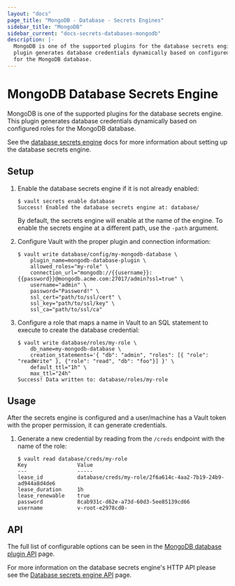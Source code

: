 ```yaml
---
layout: "docs"
page_title: "MongoDB - Database - Secrets Engines"
sidebar_title: "MongoDB"
sidebar_current: "docs-secrets-databases-mongodb"
description: |-
  MongoDB is one of the supported plugins for the database secrets engine. This
  plugin generates database credentials dynamically based on configured roles
  for the MongoDB database.
---
```


# MongoDB Database Secrets Engine

MongoDB is one of the supported plugins for the database secrets engine. This
plugin generates database credentials dynamically based on configured roles for
the MongoDB database.

See the [database secrets engine](/docs/secrets/databases/index.html) docs for
more information about setting up the database secrets engine.

## Setup

1. Enable the database secrets engine if it is not already enabled:

    ```text
    $ vault secrets enable database
    Success! Enabled the database secrets engine at: database/
    ```

    By default, the secrets engine will enable at the name of the engine. To
    enable the secrets engine at a different path, use the `-path` argument.

1. Configure Vault with the proper plugin and connection information:

    ```text
    $ vault write database/config/my-mongodb-database \
        plugin_name=mongodb-database-plugin \
        allowed_roles="my-role" \
        connection_url="mongodb://{{username}}:{{password}}@mongodb.acme.com:27017/admin?ssl=true" \
        username="admin" \
        password="Password!" \
        ssl_cert="path/to/ssl/cert" \
        ssl_key="path/to/ssl/key" \
        ssl_ca="path/to/ssl/ca"
    ```

1. Configure a role that maps a name in Vault to an SQL statement to execute to
create the database credential:

    ```text
    $ vault write database/roles/my-role \
        db_name=my-mongodb-database \
        creation_statements='{ "db": "admin", "roles": [{ "role": "readWrite" }, {"role": "read", "db": "foo"}] }' \
        default_ttl="1h" \
        max_ttl="24h"
    Success! Data written to: database/roles/my-role
    ```

## Usage

After the secrets engine is configured and a user/machine has a Vault token with
the proper permission, it can generate credentials.

1. Generate a new credential by reading from the `/creds` endpoint with the name
of the role:

    ```text
    $ vault read database/creds/my-role
    Key                Value
    ---                -----
    lease_id           database/creds/my-role/2f6a614c-4aa2-7b19-24b9-ad944a8d4de6
    lease_duration     1h
    lease_renewable    true
    password           8cab931c-d62e-a73d-60d3-5ee85139cd66
    username           v-root-e2978cd0-
    ```

## API

The full list of configurable options can be seen in the [MongoDB database
plugin API](/api/secret/databases/mongodb.html) page.

For more information on the database secrets engine's HTTP API please see the
[Database secrets engine API](/api/secret/databases/index.html) page.

